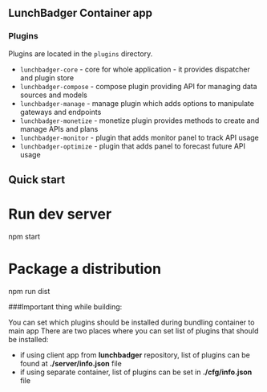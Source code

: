 ## LunchBadger Container app

### Plugins

Plugins are located in the `plugins` directory.

* `lunchbadger-core` - core for whole application - it provides dispatcher and plugin store
* `lunchbadger-compose` - compose plugin providing API for managing data sources and models
* `lunchbadger-manage` - manage plugin which adds options to manipulate gateways and endpoints
* `lunchbadger-monetize` - monetize plugin provides methods to create and manage APIs and plans
* `lunchbadger-monitor` - plugin that adds monitor panel to track API usage
* `lunchbadger-optimize` - plugin that adds panel to forecast future API usage

## Quick start

  # Run dev server
  npm start

  # Package a distribution
  npm run dist

###Important thing while building: 

You can set which plugins should be installed during bundling container to main app
There are two places where you can set list of plugins that should be installed:

* if using client app from **lunchbadger** repository, list of plugins can be found at **./server/info.json** file
* if using separate container, list of plugins can be set in **./cfg/info.json** file
